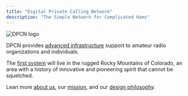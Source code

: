 ```yaml
---
title: "Digital Private Calling Network"
description: "The Simple Network for Complicated Hams"
---
```

![DPCN logo](/images/DPCN-logo-no-text.png)

DPCN provides [advanced infrastructure](about/technology) support to amateur radio organizations and individuals.

The [first system](/system/fr-dpcn) will live in the rugged Rocky Mountains of Colorado, an area with a history of innovative and pioneering spirit that cannot be squelched.

Lean more [about us](/about), our [mission](/about/mission), and our [design philosophy](/about/design-philosophy).